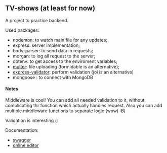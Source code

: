 ## TV-shows (at least for now)

A project to practice backend. 


Used packages:
 - nodemon: to watch main file for any updates;
 - express: server implementation;
 - body-parser: to send data in requests;
 - morgan: to log all request to the server;
 - dotenv: to get access to the enviroment variables;
 - [multer](https://www.npmjs.com/package/multer): file uploading (formidable is an alternative);
 - [express-validator](https://www.npmjs.com/package/express-validator): perform validation (joi is an alternative)
 - mongoose : to connect with MongoDB



#### Notes
Middleware is cool! You can add all needed validation to it, without complicating thr function which actually handles request. Also you can add multiple middleware functions to separate logic (wow) :B)  

Validation is interesting :)

Documentation:
 - [swagger](https://swagger.io/docs/specification/about/)
 - [online editor](https://editor.swagger.io/)